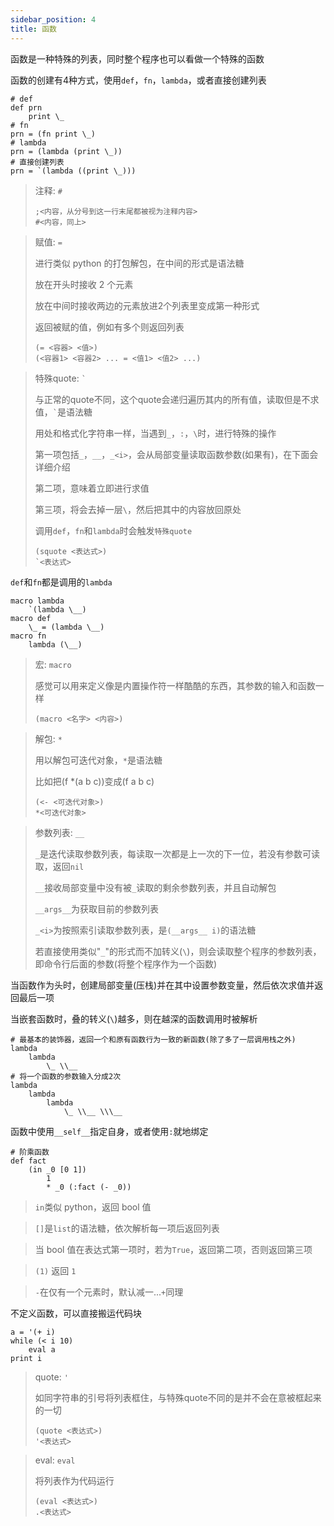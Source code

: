 ```yaml
---
sidebar_position: 4
title: 函数
---
```


函数是一种特殊的列表，同时整个程序也可以看做一个特殊的函数

函数的创建有4种方式，使用`def`，`fn`，`lambda`，或者直接创建列表

```
# def
def prn
    print \_
# fn
prn = (fn print \_)
# lambda
prn = (lambda (print \_))
# 直接创建列表
prn = `(lambda ((print \_)))
```
> 注释: `#`
>
> ```
> ;<内容，从分号到这一行末尾都被视为注释内容>
> #<内容，同上>
> ```

> 赋值: `=`
>
> 进行类似 python 的打包解包，在中间的形式是语法糖
>
> 放在开头时接收 2 个元素
>
> 放在中间时接收两边的元素放进2个列表里变成第一种形式
>
> 返回被赋的值，例如有多个则返回列表
>
> ```
> (= <容器> <值>)
> (<容器1> <容器2> ... = <值1> <值2> ...)
> ```

> 特殊quote: `` ` ``
>
> 与正常的quote不同，这个quote会递归遍历其内的所有值，读取但是不求值，`` ` ``是语法糖
>
> 用处和格式化字符串一样，当遇到`_`，`:`，`\`时，进行特殊的操作
>
> 第一项包括`_`，`__`，`_<i>`，会从局部变量读取函数参数(如果有)，在下面会详细介绍
>
> 第二项，意味着立即进行求值
>
> 第三项，将会去掉一层`\`，然后把其中的内容放回原处
>
> 调用`def`，`fn`和`lambda`时会触发`特殊quote`
>
> ```
> (squote <表达式>)
> `<表达式>
> ```

`def`和`fn`都是调用的`lambda`

```
macro lambda
    `(lambda \__)
macro def
    \_ = (lambda \__)
macro fn
    lambda (\__)
```

> 宏: `macro`
>
> 感觉可以用来定义像是内置操作符一样酷酷的东西，其参数的输入和函数一样
>
> ```
> (macro <名字> <内容>)
> ```

> 解包: `*`
>
> 用以解包可迭代对象，`*`是语法糖
>
> 比如把(f *(a b c))变成(f a b c)
>
> ```
> (<- <可迭代对象>)
> *<可迭代对象>
> ```

> 参数列表: `__`
>
> `_`是迭代读取参数列表，每读取一次都是上一次的下一位，若没有参数可读取，返回`nil`
>
> `__`接收局部变量中没有被`_`读取的剩余参数列表，并且自动解包
>
> `__args__`为获取目前的参数列表
>
> `_<i>`为按照索引读取参数列表，是`(__args__ i)`的语法糖
>
> 若直接使用类似"`_`"的形式而不加转义(`\`)，则会读取整个程序的参数列表，即命令行后面的参数(将整个程序作为一个函数)

当函数作为头时，创建局部变量(压栈)并在其中设置参数变量，然后依次求值并返回最后一项

当嵌套函数时，叠的转义(`\`)越多，则在越深的函数调用时被解析

```
# 最基本的装饰器，返回一个和原有函数行为一致的新函数(除了多了一层调用栈之外)
lambda
    lambda
        \_ \\__
# 将一个函数的参数输入分成2次
lambda
    lambda
        lambda
            \_ \\__ \\\__
```

函数中使用`__self__`指定自身，或者使用`:`就地绑定

```
# 阶乘函数
def fact
    (in _0 [0 1])
        1
        * _0 (:fact (- _0))
```

> `in`类似 python，返回 bool 值

> `[]`是`list`的语法糖，依次解析每一项后返回列表

> 当 bool 值在表达式第一项时，若为`True`，返回第二项，否则返回第三项

> `(1)` 返回 `1`

> `-`在仅有一个元素时，默认减一...`+`同理

不定义函数，可以直接搬运代码块

```
a = '(+ i)
while (< i 10)
    eval a
print i
```

> quote: `'`
>
> 如同字符串的引号将列表框住，与特殊quote不同的是并不会在意被框起来的一切
>
> ```
> (quote <表达式>)
> '<表达式>
> ```

> eval: `eval`
>
> 将列表作为代码运行
>
> ```
> (eval <表达式>)
> .<表达式>
> ```

